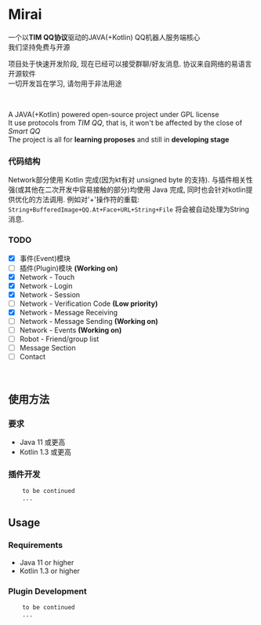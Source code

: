 # Mirai

一个以<b>TIM QQ协议</b>驱动的JAVA(+Kotlin) QQ机器人服务端核心  
我们坚持免费与开源  
  
项目处于快速开发阶段, 现在已经可以接受群聊/好友消息. 
协议来自网络的易语言开源软件  
一切开发旨在学习, 请勿用于非法用途  

<br>

A JAVA(+Kotlin) powered open-source project under GPL license<br>
It use protocols from <i>TIM QQ</i>, that is, it won't be affected by the close of <i>Smart QQ</i><br>
The project is all for <b>learning proposes</b> and still in <b>developing stage</b><br>

### 代码结构
Network部分使用 Kotlin 完成(因为kt有对 unsigned byte 的支持).
与插件相关性强(或其他在二次开发中容易接触的部分)均使用 Java 完成, 
同时也会针对kotlin提供优化的方法调用. 例如对'+'操作符的重载: `String+BufferedImage+QQ.At+Face+URL+String+File` 将会被自动处理为String消息.


### TODO
- [x] 事件(Event)模块  
- [ ] 插件(Plugin)模块 **(Working on)**  
- [x] Network - Touch  
- [X] Network - Login 
- [X] Network - Session
- [ ] Network - Verification Code **(Low priority)**
- [X] Network - Message Receiving
- [ ] Network - Message Sending **(Working on)**  
- [ ] Network - Events **(Working on)**  
- [ ] Robot - Friend/group list
- [ ] Message Section
- [ ] Contact

<br>

## 使用方法
### 要求
- Java 11 或更高
- Kotlin 1.3 或更高
### 插件开发
``` php
    to be continued
    ...
```


## Usage
### Requirements
- Java 11 or higher
- Kotlin 1.3 or higher
### Plugin Development
``` php
    to be continued
    ...
```




